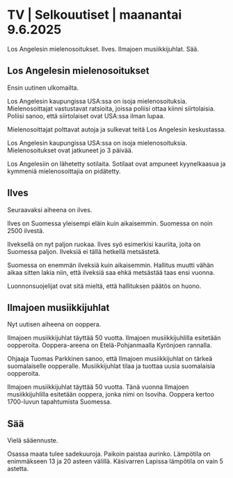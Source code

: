 # TV | Selkouutiset | maanantai 9.6.2025

Los Angelesin mielenosoitukset. Ilves. Ilmajoen musiikkijuhlat. Sää.

## Los Angelesin mielenosoitukset

Ensin uutinen ulkomailta.

Los Angelesin kaupungissa USA:ssa on isoja mielenosoituksia. Mielenosoittajat vastustavat ratsioita, joissa poliisi ottaa kiinni siirtolaisia. Poliisi sanoo, että siirtolaiset ovat USA:ssa ilman lupaa.

Mielenosoittajat polttavat autoja ja sulkevat teitä Los Angelesin keskustassa.

Los Angelesin kaupungissa USA:ssa on isoja mielenosoituksia. Mielenosoitukset ovat jatkuneet jo 3 päivää.

Los Angelesiin on lähetetty sotilaita. Sotilaat ovat ampuneet kyynelkaasua ja kymmeniä mielenosoittajia on pidätetty.

## Ilves

Seuraavaksi aiheena on ilves.

Ilves on Suomessa yleisempi eläin kuin aikaisemmin. Suomessa on noin 2500 ilvestä.

Ilveksellä on nyt paljon ruokaa. Ilves syö esimerkisi kauriita, joita on Suomessa paljon. Ilveksiä ei tällä hetkellä metsästetä.

Suomessa on enemmän ilveksiä kuin aikaisemmin. Hallitus muutti vähän aikaa sitten lakia niin, että ilveksiä saa ehkä metsästää taas ensi vuonna.

Luonnonsuojelijat ovat sitä mieltä, että hallituksen päätös on huono.

## Ilmajoen musiikkijuhlat

Nyt uutisen aiheena on ooppera.

Ilmajoen musiikkijuhlat täyttää 50 vuotta. Ilmajoen musiikkijuhlilla esitetään oopperoita. Ooppera-areena on Etelä-Pohjanmaalla Kyrönjoen rannalla.

Ohjaaja Tuomas Parkkinen sanoo, että Ilmajoen musiikkijuhlat on tärkeä suomalaiselle oopperalle. Musiikkijuhlat tilaa ja tuottaa uusia suomalaisia oopperoita.

Ilmajoen musiikkijuhlat täyttää 50 vuotta. Tänä vuonna Ilmajoen musiikkijuhlilla esitetään ooppera, jonka nimi on Isoviha. Ooppera kertoo 1700-luvun tapahtumista Suomessa.

## Sää

Vielä sääennuste.

Osassa maata tulee sadekuuroja. Paikoin paistaa aurinko. Lämpötila on enimmäkseen 13 ja 20 asteen välillä. Käsivarren Lapissa lämpötila on vain 5 astetta.
